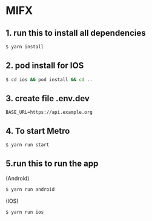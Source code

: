 # MIFX

## 1. run this to install all dependencies 
```sh
$ yarn install 
```
## 2. pod install for IOS
```sh
$ cd ios && pod install && cd ..
```
## 3. create file .env.dev 
```dosini
BASE_URL=https://api.example.org
```
 ## 4. To start Metro
 ```sh
$ yarn run start
```
## 5.run this to run the app
(Android)
 ```sh
$ yarn run android
```
(IOS)
 ```sh
$ yarn run ios
```


